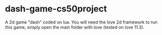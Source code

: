 # dash-game-cs50project
 A 2d game "dash" coded on lua. You will need the love 2d framework to run this game, simply open the main folder with love (tested on love 11.3).
